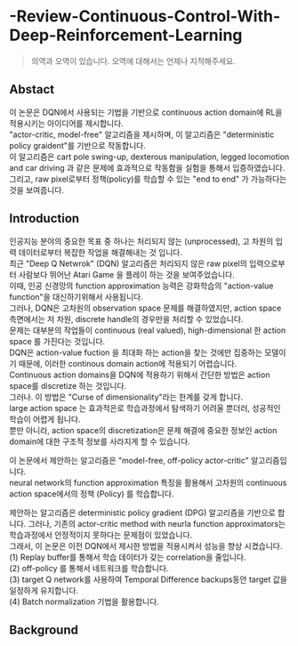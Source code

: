 # -Review-Continuous-Control-With-Deep-Reinforcement-Learning

> 의역과 오역이 있습니다. 오역에 대해서는 언제나 지적해주세요.

## Abstact
이 논문은 DQN에서 사용되는 기법을 기반으로 continuous action domain에 RL을 적용시키는 아이디어를 제시합니다.  
"actor-critic, model-free" 알고리즘을 제시하며, 이 알고리즘은 "deterministic policy graident"를 기반으로 작동합니다.  
이 알고리즘은 cart pole swing-up, dexterous manipulation, legged locomotion and car driving 과 같은 문제에 효과적으로 작동함을 실험을 통해서 입증하였습니다.  
그리고, raw pixel로부터 정책(policy)를 학습할 수 있는 "end to end" 가 가능하다는 것을 보여줍니다.

## Introduction
인공지능 분야의 중요한 목표 중 하나는 처리되지 않는 (unprocessed), 고 차원의 입력 데이터로부터 복잡한 작업을 해결해내는 것 입니다.  
최근 "Deep Q Netwrok" (DQN) 알고리즘은 처리되지 않은 raw pixel의 입력으로부터 사람보다 뛰어난 Atari Game 을 플레이 하는 것을 보여주었습니다.  
이때, 인공 신경망의 function approximation 능력은 강화학습의 "action-value function"을 대신하기위해서 사용됩니다.  
그러나, DQN은 고차원의 observation space 문제를 해결하였지만, action space 측면에서는 저 차원, discrete handle의 경우만을 처리할 수 있었습니다.  
문제는 대부분의 작업들이 continuous (real valued), high-dimensional 한 action space 를 가진다는 것입니다.  
DQN은 action-value fuction 을 최대화 하는 action을 찾는 것에만 집중하는 모델이기 때문에, 이러한 continous domain action에 적용되기 어렵습니다.  
Continuous action domains을 DQN에 적용하기 위해서 간단한 방법은 action space를 discretize 하는 것입니다.  
그러나. 이 방법은 "Curse of dimensionality"라는 한계를 갖게 합니다.  
large action space 는 효과적은로 학습과정에서 탐색하기 어려울 뿐더러, 성공적인 학습이 어렵게 됩니다.  
뿐만 아니라, action space의 discretization은 문제 해결에 중요한 정보인 action domain에 대한 구조적 정보를 사라지게 할 수 있습니다.  

이 논문에서 제안하는 알고리즘은 "model-free, off-policy actor-critic" 알고리즘입니다.  
neural network의 function approximation 특징을 활용해서 고차원의 continuous action space에서의 정책 (Policy) 를 학습합니다.  

제안하는 알고리즘은 deterministic policy gradient (DPG) 알고리즘을 기반으로 합니다. 그러나, 기존의 actor-critic method with neurla function approximators는 학습과정에서 안정적이지 못하다는 문제점이 있었습니다.  
그래서, 이 논문은 이전 DQN에서 제시한 방법을 적용시켜서 성능을 향상 시켰습니다.  
(1) Replay buffer를 통해서 학습 데이터가 갖는 correlation을 줄입니다.  
(2) off-policy 를 통해서 네트워크를 학습합니다.  
(3) target Q network를 사용하여 Temporal Difference backups동안 target 값을 일정하게 유지합니다.  
(4) Batch normalization 기법을 활용합니다.  

## Background
